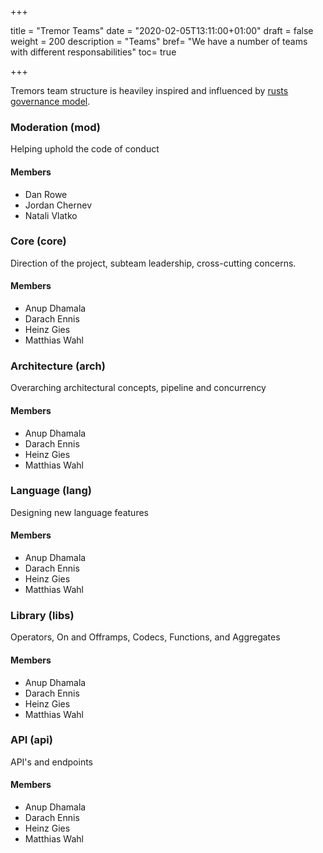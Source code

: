 +++

title = "Tremor Teams"
date = "2020-02-05T13:11:00+01:00"
draft = false
weight = 200
description = "Teams"
bref= "We have a number of teams with different responsabilities"
toc= true

+++

Tremors team structure is heaviley inspired and influenced by [rusts governance model](https://www.rust-lang.org/governance).

### Moderation (mod)

Helping uphold the code of conduct

#### Members

* Dan Rowe
* Jordan Chernev
* Natali Vlatko

### Core (core)

Direction of the project, subteam leadership, cross-cutting concerns.

#### Members

* Anup Dhamala
* Darach Ennis
* Heinz Gies
* Matthias Wahl

### Architecture (arch)

Overarching architectural concepts, pipeline and concurrency

#### Members

* Anup Dhamala
* Darach Ennis
* Heinz Gies
* Matthias Wahl

### Language (lang)

Designing new language features

#### Members

* Anup Dhamala
* Darach Ennis
* Heinz Gies
* Matthias Wahl

### Library (libs)

Operators, On and Offramps, Codecs, Functions, and Aggregates

#### Members

* Anup Dhamala
* Darach Ennis
* Heinz Gies
* Matthias Wahl

### API (api)

API's and endpoints

#### Members

* Anup Dhamala
* Darach Ennis
* Heinz Gies
* Matthias Wahl
